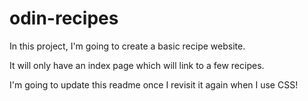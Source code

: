 # odin-recipes
In this project, I'm going to create a basic recipe website.

It will only have an index page which will link to a few recipes.

I'm going to update this readme once I revisit it again when I use CSS!
